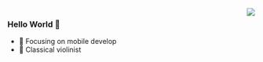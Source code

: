 <img align="right" src="https://github-readme-stats.vercel.app/api/top-langs/?username=Smallfan&layout=compact&theme=tokyonight" />

### Hello World 👋

- :orange_book: Focusing on mobile develop
- :musical_note: Classical violinist
